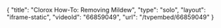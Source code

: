 {
    "title": "Clorox How-To:  Removing Mildew",
    "type": "solo",
    "layout": "iframe-static",
    "videoId": "66859049",
    "url": "\/tvpembed\/66859049"
}